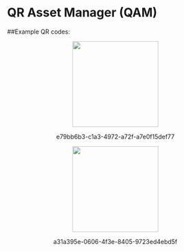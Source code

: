# QR Asset Manager (QAM)

##Example QR codes:

<p align="center"><img width="200" height="200" src="https://anw42.github.io/qam/examples/e79bb6b3-c1a3-4972-a72f-a7e0f15def77.png"></p>
<p align="center">e79bb6b3-c1a3-4972-a72f-a7e0f15def77</p>

<p align="center"><img width="200" height="200" src="https://anw42.github.io/qam/examples/a31a395e-0606-4f3e-8405-9723ed4ebd5f.png"></p>
<p align="center">a31a395e-0606-4f3e-8405-9723ed4ebd5f</p>
